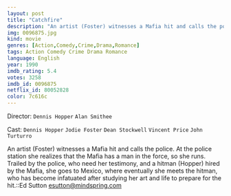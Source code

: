 ```yaml
---
layout: post
title: "Catchfire"
description: "An artist (Foster) witnesses a Mafia hit and calls the police. At the police station she realizes that the Mafia has a man in the force, so she runs. Trailed by the police, who need her testimony, and a hitman (Hopper) hired by the Mafia, she goes to Mexico, where eventually she meets the hitman, who has become infatuated after studying her art and life to prepare for the hit..."
img: 0096875.jpg
kind: movie
genres: [Action,Comedy,Crime,Drama,Romance]
tags: Action Comedy Crime Drama Romance 
language: English
year: 1990
imdb_rating: 5.4
votes: 3258
imdb_id: 0096875
netflix_id: 80052828
color: 7c616c
---
```

Director: `Dennis Hopper` `Alan Smithee`  

Cast: `Dennis Hopper` `Jodie Foster` `Dean Stockwell` `Vincent Price` `John Turturro` 

An artist (Foster) witnesses a Mafia hit and calls the police. At the police station she realizes that the Mafia has a man in the force, so she runs. Trailed by the police, who need her testimony, and a hitman (Hopper) hired by the Mafia, she goes to Mexico, where eventually she meets the hitman, who has become infatuated after studying her art and life to prepare for the hit.::Ed Sutton <esutton@mindspring.com>